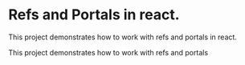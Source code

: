 # Refs and Portals in react.

This project demonstrates how to work with refs and portals in react.

This project demonstrates how to work with refs and portals